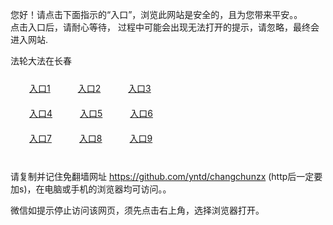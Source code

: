 您好！请点击下面指示的“入口”，浏览此网站是安全的，且为您带来平安。。 <br/>
点击入口后，请耐心等待， 过程中可能会出现无法打开的提示，请忽略，最终会进入网站. </br>

法轮大法在长春<br/>
<div style="padding:10px"><a style="margin:20px" target="_blank" href="https://d3snb0160xfmfq.cloudfront.net/2Qpsp?trhdtnxn" id="ccLink1" rel="nofollow">入口1</a> <a target="_blank" style="margin:20px" href="https://d2mjj2b5vlxbrr.cloudfront.net/2Qpsp?ufbpb" id="ccLink2" rel="nofollow">入口2</a> <a style="margin:20px" target="_blank" href="https://ddj1fv88nqoqp.cloudfront.net/2Qpsp?jlxghyr" id="ccLink3" rel="nofollow">入口3</a></div>

<div style="padding:10px" ><a style="margin:20px" target="_blank" href="https://d3snb0160xfmfq.cloudfront.net/2Qpsp?trhdtnxn" id="ccLink4" rel="nofollow">入口4</a> <a style="margin:20px" href="https://d2mjj2b5vlxbrr.cloudfront.net/2Qpsp?ufbpb" target="_blank" id="ccLink5" rel="nofollow">入口5</a> <a style="margin:20px" href="https://ddj1fv88nqoqp.cloudfront.net/2Qpsp?jlxghyr" target="_blank" id="ccLink6" rel="nofollow">入口6</a></div>

<div style="padding:10px"><a style="margin:20px" target="_blank" href="https://d3snb0160xfmfq.cloudfront.net/2Qpsp?trhdtnxn" id="ccLink7" rel="nofollow">入口7</a> <a style="margin:20px" href="https://d2mjj2b5vlxbrr.cloudfront.net/2Qpsp?ufbpb" target="_blank" id="ccLink8" rel="nofollow">入口8</a> <a style="margin:20px" target="_blank" href="https://ddj1fv88nqoqp.cloudfront.net/2Qpsp?jlxghyr" id="ccLink9" rel="nofollow">入口9</a></div>

<br/>



请复制并记住免翻墙网址 https://github.com/yntd/changchunzx (http后一定要加s)，在电脑或手机的浏览器均可访问。。<br/>

微信如提示停止访问该网页，须先点击右上角，选择浏览器打开。
